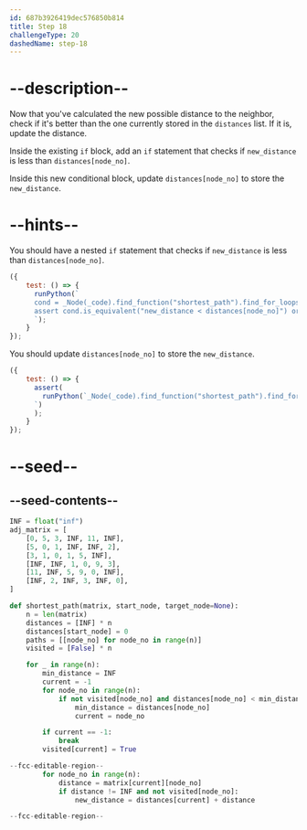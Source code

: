 ```yaml
---
id: 687b3926419dec576850b814
title: Step 18
challengeType: 20
dashedName: step-18
---
```


# --description--

Now that you've calculated the new possible distance to the neighbor, check if it's better than the one currently stored in the `distances` list. If it is, update the distance.

Inside the existing `if` block, add an `if` statement that checks if `new_distance` is less than `distances[node_no]`.

Inside this new conditional block, update `distances[node_no]` to store the `new_distance`.

# --hints--

You should have a nested `if` statement that checks if `new_distance` is less than `distances[node_no]`.

```js
({
    test: () => {
      runPython(`  
      cond = _Node(_code).find_function("shortest_path").find_for_loops()[0].find_bodies()[0].find_for_loops()[1].find_bodies()[0].find_ifs()[0].find_bodies()[0].find_ifs()[0].find_conditions()[0]  
      assert cond.is_equivalent("new_distance < distances[node_no]") or cond.is_equivalent("distances[node_no] > new_distance")  
      `);
    }
});
```

You should update `distances[node_no]` to store the `new_distance`.

```js
({
    test: () => {
      assert(
        runPython(`_Node(_code).find_function("shortest_path").find_for_loops()[0].find_bodies()[0].find_for_loops()[1].find_bodies()[0].find_ifs()[0].find_bodies()[0].find_ifs()[0].find_bodies()[0].has_stmt("distances[node_no] = new_distance")
      `)
      );
    }
});
```

# --seed--

## --seed-contents--

```py
INF = float("inf")
adj_matrix = [
    [0, 5, 3, INF, 11, INF],
    [5, 0, 1, INF, INF, 2],
    [3, 1, 0, 1, 5, INF],
    [INF, INF, 1, 0, 9, 3],
    [11, INF, 5, 9, 0, INF],
    [INF, 2, INF, 3, INF, 0],
]

def shortest_path(matrix, start_node, target_node=None):
    n = len(matrix)
    distances = [INF] * n
    distances[start_node] = 0
    paths = [[node_no] for node_no in range(n)]
    visited = [False] * n

    for _ in range(n):
        min_distance = INF  
        current = -1  
        for node_no in range(n):  
            if not visited[node_no] and distances[node_no] < min_distance:  
                min_distance = distances[node_no]  
                current = node_no

        if current == -1:  
            break  
        visited[current] = True  

--fcc-editable-region--  
        for node_no in range(n):
            distance = matrix[current][node_no]  
            if distance != INF and not visited[node_no]:  
                new_distance = distances[current] + distance

--fcc-editable-region--
```
